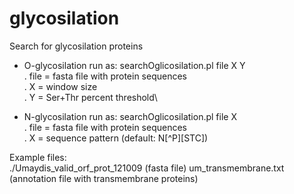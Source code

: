# glycosilation
Search for glycosilation proteins

- O-glycosilation
run as: searchOglicosilation.pl file X Y\
. file = fasta file with protein sequences\
. X = window size\
. Y = Ser+Thr percent threshold\

- N-glycosilation
run as: searchOglicosilation.pl file X\
. file = fasta file with protein sequences\
. X = sequence pattern (default: N[^P][STC])

Example files:\
./Umaydis_valid_orf_prot_121009 (fasta file)
um_transmembrane.txt (annotation file with transmembrane proteins)

